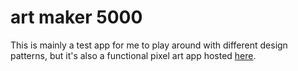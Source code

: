 # art maker 5000

This is mainly a test app for me to play around with different design patterns,
but it's also a functional pixel art app hosted
[here](https://twigg.gg/pixel-art).

<!-- todo

- choose canvas background color
- circles/brush size
- pan/zoom -->

